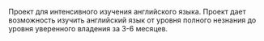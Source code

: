 Проект для интенсивного изучения английского языка.
Проект дает возможность изучить английский язык от уровня полного незнания до уровня уверенного владения за 3-6 месяцев.
